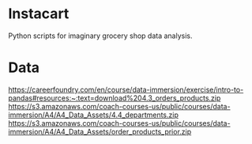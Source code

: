 # Instacart
Python scripts for imaginary grocery shop data analysis.
# Data
https://careerfoundry.com/en/course/data-immersion/exercise/intro-to-pandas#resources:~:text=download%204.3_orders_products.zip
https://s3.amazonaws.com/coach-courses-us/public/courses/data-immersion/A4/A4_Data_Assets/4.4_departments.zip
https://s3.amazonaws.com/coach-courses-us/public/courses/data-immersion/A4/A4_Data_Assets/order_products_prior.zip
